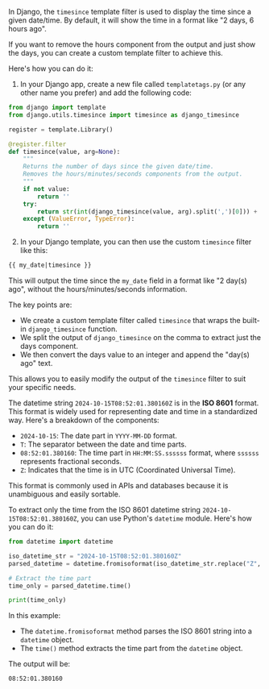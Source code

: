 In Django, the `timesince` template filter is used to display the time since a given date/time. By default, it will show the time in a format like "2 days, 6 hours ago".

If you want to remove the hours component from the output and just show the days, you can create a custom template filter to achieve this.

Here's how you can do it:

1. In your Django app, create a new file called `templatetags.py` (or any other name you prefer) and add the following code:

```python
from django import template
from django.utils.timesince import timesince as django_timesince

register = template.Library()

@register.filter
def timesince(value, arg=None):
    """
    Returns the number of days since the given date/time.
    Removes the hours/minutes/seconds components from the output.
    """
    if not value:
        return ''
    try:
        return str(int(django_timesince(value, arg).split(',')[0])) + ' day(s) ago'
    except (ValueError, TypeError):
        return ''
```

2. In your Django template, you can then use the custom `timesince` filter like this:

```html
{{ my_date|timesince }}
```

This will output the time since the `my_date` field in a format like "2 day(s) ago", without the hours/minutes/seconds information.

The key points are:

- We create a custom template filter called `timesince` that wraps the built-in `django_timesince` function.
- We split the output of `django_timesince` on the comma to extract just the days component.
- We then convert the days value to an integer and append the "day(s) ago" text.

This allows you to easily modify the output of the `timesince` filter to suit your specific needs.


The datetime string `2024-10-15T08:52:01.380160Z` is in the **ISO 8601** format. This format is widely used for representing date and time in a standardized way. Here's a breakdown of the components:

- `2024-10-15`: The date part in `YYYY-MM-DD` format.
- `T`: The separator between the date and time parts.
- `08:52:01.380160`: The time part in `HH:MM:SS.ssssss` format, where `ssssss` represents fractional seconds.
- `Z`: Indicates that the time is in UTC (Coordinated Universal Time).

This format is commonly used in APIs and databases because it is unambiguous and easily sortable.

To extract only the time from the ISO 8601 datetime string `2024-10-15T08:52:01.380160Z`, you can use Python's `datetime` module. Here's how you can do it:

```python
from datetime import datetime

iso_datetime_str = "2024-10-15T08:52:01.380160Z"
parsed_datetime = datetime.fromisoformat(iso_datetime_str.replace("Z", "+00:00"))

# Extract the time part
time_only = parsed_datetime.time()

print(time_only)
```

In this example:
- The `datetime.fromisoformat` method parses the ISO 8601 string into a `datetime` object.
- The `time()` method extracts the time part from the `datetime` object.

The output will be:
```
08:52:01.380160
```